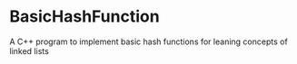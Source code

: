 # BasicHashFunction
A C++ program to implement basic hash functions for leaning concepts of linked lists

